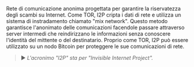Rete di comunicazione anonima progettata per garantire la riservatezza degli scambi su Internet. Come TOR, I2P cripta i dati di rete e utilizza un sistema di instradamento chiamato "mix network". Questo metodo garantisce l'anonimato delle comunicazioni facendole passare attraverso server intermedi che reindirizzano le informazioni senza conoscere l'identità del mittente o del destinatario. Proprio come TOR, I2P può essere utilizzato su un nodo Bitcoin per proteggere le sue comunicazioni di rete.

> ► *L'acronimo "I2P" sta per "Invisible Internet Project".*